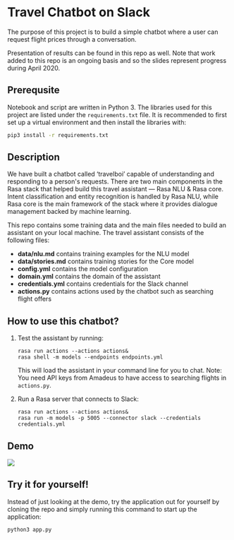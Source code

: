 # Travel Chatbot on Slack

The purpose of this project is to build a simple chatbot where a user can request flight prices through a conversation.

Presentation of results can be found in this repo as well. Note that work added to this repo is an ongoing basis and so the slides represent progress during April 2020.

## Prerequsite
Notebook and script are written in Python 3. The libraries used for this project are listed under the `requirements.txt` file. It is recommended to first set up a virtual environment and then install the libraries with:

```bash
pip3 install -r requirements.txt
```

## Description
We have built a chatbot called ‘travelboi’ capable of understanding and responding to a person's requests. There are two main components in the Rasa stack that helped build this travel assistant — Rasa NLU & Rasa core. Intent classification and entity recognition is handled by Rasa NLU, while Rasa core is the main framework of the stack where it provides dialogue management backed by machine learning. 

This repo contains some training data and the main files needed to build an assistant on your local machine. The travel assistant consists of the following files:

- **data/nlu.md** contains training examples for the NLU model  
- **data/stories.md** contains training stories for the Core model  
- **config.yml** contains the model configuration
- **domain.yml** contains the domain of the assistant  
- **credentials.yml** contains credentials for the Slack channel
- **actions.py** contains actions used by the chatbot such as searching flight offers


## How to use this chatbot?
1. Test the assistant by running:
    ```
    rasa run actions --actions actions&
    rasa shell -m models --endpoints endpoints.yml
    ```
    This will load the assistant in your command line for you to chat. Note: You need API keys from Amadeus to have access to searching flights in `actions.py`.

2. Run a Rasa server that connects to Slack:
    ```
    rasa run actions --actions actions&
    rasa run -m models -p 5005 --connector slack --credentials credentials.yml
    ```

## Demo
![](web/conversation_demo.gif)

## Try it for yourself!

Instead of just looking at the demo, try the application out for yourself by cloning the repo and simply running this command to start up the application:

```bash
python3 app.py
```